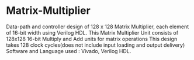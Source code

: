 # Matrix-Multiplier
Data-path and controller design of 128 x 128 Matrix Multiplier, each element of 16-bit width using Verilog HDL. This Matrix Multiplier Unit consists of 128x128 16-bit Multiply and Add units for matrix operations
This design takes 128 clock cycles(does not include input loading and output delivery)
Software and Language used : Vivado, Verilog HDL.
